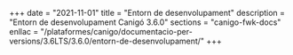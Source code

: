 +++
date        = "2021-11-01"
title       = "Entorn de desenvolupament"
description = "Entorn de desenvolupament Canigó 3.6.0"
sections    = "canigo-fwk-docs"
enllac		= "/plataformes/canigo/documentacio-per-versions/3.6LTS/3.6.0/entorn-de-desenvolupament/"
+++